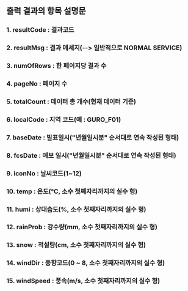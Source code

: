 ## 출력 결과의 항목 설명문

### 1. resultCode : 결과코드

### 2. resultMsg : 결과 메세지(--> 일반적으로 NORMAL SERVICE)

### 3. numOfRows : 한 페이지당 결과 수

### 4. pageNo : 페이지 수

### 5. totalCount : 데이터 총 개수(현재 데이터 기준)

### 6. localCode : 지역 코드(예 : GURO_F01)

### 7. baseDate :  발표일시("년월일시분" 순서대로 연속 작성된 형태)

### 8. fcsDate : 예보 일시("년월일시분" 순서대로 연속 작성된 형태)

### 9. iconNo : 날씨코드(1~12)

### 10. temp : 	온도(℃, 소수 첫째자리까지의 실수 형)

### 11. humi : 상대습도(%, 소수 첫째자리까지의 실수 형)

### 12. rainProb : 강수량(mm, 소수 첫째자리까지의 실수 형)

### 13. snow : 적설량(cm, 소수 첫째자리까지의 실수 형)

### 14. windDir : 풍향코드(0 ~ 8, 소수 첫째자리까지의 실수 형)

### 15. windSpeed : 풍속(m/s, 소수 첫째자리까지의 실수 형)